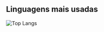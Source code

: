 ## Linguagens mais usadas
![Top Langs](https://github-readme-stats.vercel.app/api/top-langs/?username=Davi-Prussek&layout=compact&theme=bluemoon)

